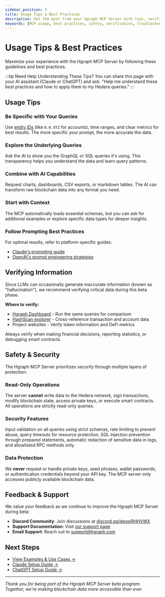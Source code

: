 ```yaml
---
sidebar_position: 5
title: Usage Tips & Best Practices
description: Get the most from your Hgraph MCP Server with tips, verification, and safety information
keywords: [MCP usage, best practices, safety, verification, troubleshooting]
---
```


# Usage Tips & Best Practices

Maximize your experience with the Hgraph MCP Server by following these guidelines and best practices.

:::tip Need Help Understanding These Tips?
You can share this page with your AI assistant (Claude or ChatGPT) and ask: "Help me understand these best practices and how to apply them to my Hedera queries."
:::

## Usage Tips

### Be Specific with Your Queries
Use [entity IDs](/mcp-server/examples#tips-for-better-results) (like `0.0.XYZ` for accounts), time ranges, and clear metrics for best results. The more specific your prompt, the more accurate the data.

### Explore the Underlying Queries
Ask the AI to show you the GraphQL or SQL queries it's using. This transparency helps you understand the data and learn query patterns.

### Combine with AI Capabilities
Request charts, dashboards, CSV exports, or markdown tables. The AI can transform raw blockchain data into any format you need.

### Start with Context
The MCP automatically loads essential schemas, but you can ask for additional examples or explore specific data types for deeper insights.

### Follow Prompting Best Practices
For optimal results, refer to platform-specific guides:
- [Claude's prompting guide](https://docs.anthropic.com/en/docs/build-with-claude/prompt-engineering/overview)
- [OpenAI's prompt engineering strategies](https://platform.openai.com/docs/guides/prompt-engineering)

## Verifying Information

Since LLMs can occasionally generate inaccurate information (known as "hallucination"), we recommend verifying critical data during this beta phase.

**Where to verify:**
- [Hgraph Dashboard](https://dashboard.hgraph.com) - Run the same queries for comparison
- [HashScan explorer](https://hashscan.io) - Cross-reference transaction and account data
- Project websites - Verify token information and DeFi metrics

Always verify when making financial decisions, reporting statistics, or debugging smart contracts.

## Safety & Security

The Hgraph MCP Server prioritizes security through multiple layers of protection:

### Read-Only Operations
The server **cannot** write data to the Hedera network, sign transactions, modify blockchain state, access private keys, or execute smart contracts. All operations are strictly read-only queries.

### Security Features
Input validation on all queries using strict schemas, rate limiting to prevent abuse, query timeouts for resource protection, SQL injection prevention through prepared statements, automatic redaction of sensitive data in logs, and allowlisted RPC methods only.

### Data Protection
We **never** request or handle private keys, seed phrases, wallet passwords, or authentication credentials beyond your API key. The MCP server only accesses publicly available blockchain data.

## Feedback & Support

We value your feedback as we continue to improve the Hgraph MCP Server during beta:

- **Discord Community**: Join discussions at [discord.gg/dwxpRHHVWX](https://discord.gg/dwxpRHHVWX)
- **Support Documentation**: Visit [our support page](/support)
- **Email Support**: Reach out to [support@hgraph.com](mailto:support@hgraph.com)

## Next Steps

- [View Examples & Use Cases →](/mcp-server/examples)
- [Claude Setup Guide →](/mcp-server/setup-claude)
- [ChatGPT Setup Guide →](/mcp-server/setup-chatgpt)

---

*Thank you for being part of the Hgraph MCP Server beta program. Together, we're making blockchain data more accessible than ever.*
